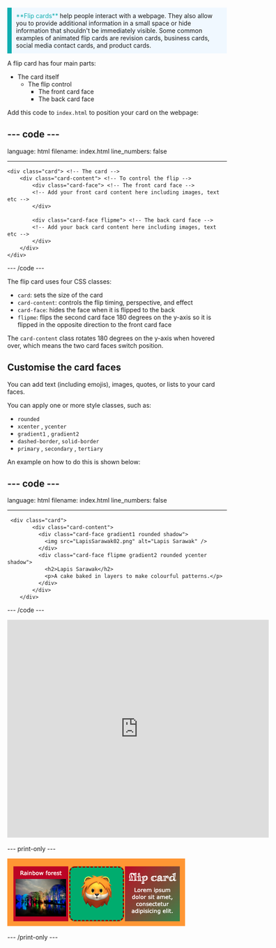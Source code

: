 <p style="border-left: solid; border-width:10px; border-color: #0faeb0; background-color: aliceblue; padding: 10px;">
<span style="color: #0faeb0">**Flip cards**</span> help people interact with a webpage. They also allow you to provide additional information in a small space or hide information that shouldn't be immediately visible. Some common examples of animated flip cards are revision cards, business cards, social media contact cards, and product cards. 
</p>

A flip card has four main parts:
+ The card itself
  + The flip control
    + The front card face
    + The back card face

Add this code to `index.html` to position your card on the webpage: 

--- code ---
---
language: html
filename: index.html
line_numbers: false

---
    <div class="card"> <!-- The card -->
        <div class="card-content"> <!-- To control the flip -->
            <div class="card-face"> <!-- The front card face -->
            <!-- Add your front card content here including images, text etc -->
            </div>
          
            <div class="card-face flipme"> <!-- The back card face -->
            <!-- Add your back card content here including images, text etc -->
            </div>
        </div>
    </div>

--- /code ---

The flip card uses four CSS classes:
+ `card`: sets the size of the card 
+ `card-content`: controls the flip timing, perspective, and effect 
+ `card-face`: hides the face when it is flipped to the back
+ `flipme`: flips the second card face 180 degrees on the y-axis so it is flipped in the opposite direction to the front card face

The `card-content` class rotates 180 degrees on the y-axis when hovered over, which means the two card faces switch position.

## Customise the card faces

You can add text (including emojis), images, quotes, or lists to your card faces. 

You can apply one or more style classes, such as:
+ `rounded`
+ `xcenter` , `ycenter`
+ `gradient1` , `gradient2`
+ `dashed-border`, `solid-border`
+ `primary` , `secondary` , `tertiary`

An example on how to do this is shown below:

--- code ---
---
language: html
filename: index.html
line_numbers: false

---
     <div class="card">
            <div class="card-content">
              <div class="card-face gradient1 rounded shadow">
                <img src="LapisSarawak02.png" alt="Lapis Sarawak" />
              </div>
              <div class="card-face flipme gradient2 rounded ycenter shadow">
                <h2>Lapis Sarawak</h2>
                <p>A cake baked in layers to make colourful patterns.</p>
              </div>
            </div>
        </div>

--- /code ---

<iframe src="https://staging-editor.raspberrypi.org/en/embed/viewer/web-flip-cards-example" width="600" height="500" frameborder="0" marginwidth="0" marginheight="0" allowfullscreen> </iframe>

--- print-only ---

![A strip of example flip cards.](images/flip-example.png)

--- /print-only ---
